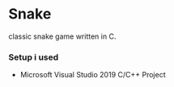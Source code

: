 # Snake
classic snake game written in C.

### Setup i used
- Microsoft Visual Studio 2019 C/C++ Project

